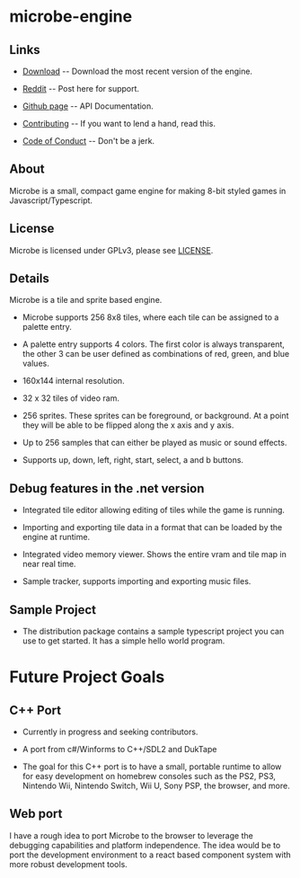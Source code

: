 # microbe-engine

## Links

* [Download](https://github.com/longjoel/microbe-engine/releases/download/v1.0.0-beta/release.zip) -- Download the most recent version of the engine.

* [Reddit](https://www.reddit.com/r/microbe_engine/) -- Post here for support.

* [Github page](https://longjoel.github.io/microbe-engine/) -- API Documentation.

* [Contributing](Contributing.md) -- If you want to lend a hand, read this.

* [Code of Conduct](CodeOfConduct.md) -- Don't be a jerk.

## About

Microbe is a small, compact game engine for making 8-bit styled games in Javascript/Typescript.

## License

Microbe is licensed under GPLv3, please see [LICENSE](LICENSE).

## Details

Microbe is a tile and sprite based engine.

* Microbe supports 256 8x8 tiles, where each tile can be assigned to a palette entry.

* A palette entry supports 4 colors. The first color is always transparent, the other 3 can be user defined as combinations of red, green, and blue values.

* 160x144 internal resolution.

* 32 x 32 tiles of video ram.

* 256 sprites. These sprites can be foreground, or background. At a point they will be able to be flipped along the x axis and y axis.

* Up to 256 samples that can either be played as music or sound effects.

* Supports up, down, left, right, start, select, a and b buttons.

## Debug features in the .net version

* Integrated tile editor allowing editing of tiles while the game is running.

* Importing and exporting tile data in a format that can be loaded by the engine at runtime.

* Integrated video memory viewer. Shows the entire vram and tile map in near real time.

* Sample tracker, supports importing and exporting music files.

## Sample Project

* The distribution package contains a sample typescript project you can use to get started. It has a simple hello world program.

# Future Project Goals

## C++ Port

* Currently in progress and seeking contributors.

* A port from c#/Winforms to C++/SDL2 and DukTape

* The goal for this C++ port is to have a small, portable runtime to allow for easy development on homebrew consoles such as the PS2, PS3, Nintendo Wii, Nintendo Switch, Wii U, Sony PSP, the browser, and more.

## Web port

I have a rough idea to port Microbe to the browser to leverage the debugging capabilities and platform independence. The idea would be to port the development environment to a react based component system with more robust development tools.